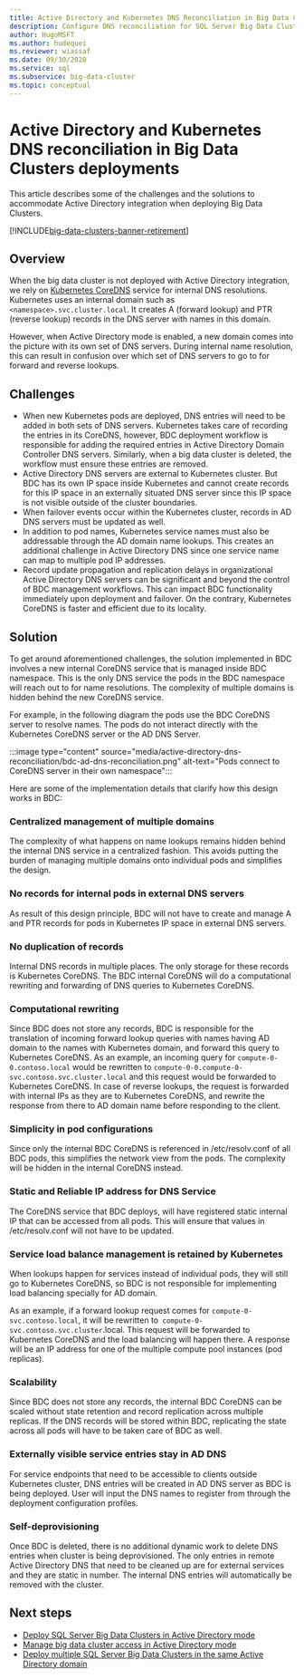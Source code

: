 ```yaml
---
title: Active Directory and Kubernetes DNS Reconciliation in Big Data Clusters deployments
description: Configure DNS reconciliation for SQL Server Big Data Cluster in Active Directory mode
author: HugoMSFT
ms.author: hudequei
ms.reviewer: wiassaf
ms.date: 09/30/2020
ms.service: sql
ms.subservice: big-data-cluster
ms.topic: conceptual
---
```


# Active Directory and Kubernetes DNS reconciliation in Big Data Clusters deployments

This article describes some of the challenges and the solutions to accommodate Active Directory integration when deploying Big Data Clusters.

[!INCLUDE[big-data-clusters-banner-retirement](../includes/bdc-banner-retirement.md)]

## Overview

When the big data cluster is not deployed with Active Directory integration, we rely on [Kubernetes CoreDNS](https://kubernetes.io/docs/tasks/administer-cluster/coredns/) service for internal DNS resolutions. Kubernetes uses an internal domain such as `<namespace>.svc.cluster.local`. It creates A (forward lookup) and PTR (reverse lookup) records in the DNS server with names in this domain.

However, when Active Directory mode is enabled, a new domain comes into the picture with its own set of DNS servers. During internal name resolution, this can result in confusion over which set of DNS servers to go to for forward and reverse lookups.

## Challenges

* When new Kubernetes pods are deployed, DNS entries will need to be added in both sets of DNS servers. Kubernetes takes care of recording the entries in its CoreDNS, however, BDC  deployment workflow is responsible for adding the required entries in Active Directory Domain Controller DNS servers. Similarly, when a big data cluster is deleted, the workflow must ensure these entries are removed.
* Active Directory DNS servers are external to Kubernetes cluster. But BDC has its own IP space inside Kubernetes and cannot create records for this IP space in an externally situated DNS server since this IP space is not visible outside of the cluster boundaries.
* When failover events occur within the Kubernetes cluster, records in AD DNS servers must be updated as well.
* In addition to pod names, Kubernetes service names must also be addressable through the AD domain name lookups. This creates an additional challenge in Active Directory DNS since one service name can map to multiple pod IP addresses.
* Record update propagation and replication delays in organizational Active Directory DNS servers can be significant and beyond the control of BDC management workflows. This can impact BDC functionality immediately upon deployment and failover. On the contrary, Kubernetes CoreDNS is faster and efficient due to its locality.

## Solution

To get around aforementioned challenges, the solution implemented in BDC involves a new internal CoreDNS service that is managed inside BDC namespace. This  is the only DNS service the pods in the BDC namespace will reach out to for name resolutions. The complexity of multiple domains is hidden behind the new CoreDNS service.

For example, in the following diagram the pods use the BDC CoreDNS server to resolve names. The pods do not interact directly with the Kubernetes CoreDNS server or the AD DNS Server. 

:::image type="content" source="media/active-directory-dns-reconciliation/bdc-ad-dns-reconciliation.png" alt-text="Pods connect to CoreDNS server in their own namespace":::

Here are some of the implementation details that clarify how this design works in BDC:

### Centralized management of multiple domains

The complexity of what happens on name lookups remains hidden behind the internal DNS service in a centralized fashion. This avoids putting the burden of managing multiple domains onto individual pods and simplifies the design.

### No records for internal pods in external DNS servers

As result of this design principle, BDC will not have to create and manage A and PTR records for pods in Kubernetes IP space in external DNS servers.

### No duplication of records

Internal DNS records in multiple places. The only storage for these records is Kubernetes CoreDNS. The BDC internal CoreDNS will do a computational rewriting and forwarding of DNS queries to Kubernetes CoreDNS.

### Computational rewriting

Since BDC does not store any records, BDC is  responsible for the translation of incoming forward lookup queries with names having AD domain to the names with Kubernetes domain, and forward this query to Kubernetes CoreDNS.
As an example, an incoming query for `compute-0-0.contoso.local` would be rewritten to `compute-0-0.compute-0-svc.contoso.svc.cluster.local` and this request would be forwarded to Kubernetes CoreDNS.
In case of reverse lookups, the request is forwarded with internal IPs as they are to Kubernetes CoreDNS, and rewrite the response from there to AD domain name before responding to the client.

### Simplicity in pod configurations

Since only the internal BDC CoreDNS is referenced in /etc/resolv.conf of all BDC pods, this simplifies the network view from the pods. The complexity will be hidden in the internal CoreDNS instead.

### Static and Reliable IP address for DNS Service

The CoreDNS service that BDC deploys, will have registered static internal IP that can be accessed from all pods. This will ensure that values in /etc/resolv.conf will not have to be updated.

### Service load balance management is retained by Kubernetes

When lookups happen for services instead of individual pods, they will still go to Kubernetes CoreDNS, so BDC is not responsible for implementing load balancing specially for AD domain.

As an example, if a forward lookup request comes for `compute-0-svc.contoso.local`, it will be rewritten to` compute-0-svc.contoso.svc.cluster`.local. This request will be forwarded to Kubernetes CoreDNS and the load balancing will happen there. A response will be an IP address for one of the multiple compute pool instances (pod replicas).

### Scalability

Since BDC does not store any records, the internal BDC CoreDNS can be scaled without state retention and record replication across multiple replicas. If the DNS records will be stored within BDC, replicating the state across all pods will have to be taken care of BDC as well.

### Externally visible service entries stay in AD DNS

For service endpoints that need to be accessible to clients outside Kubernetes cluster, DNS entries will be created in AD DNS server as BDC is being deployed. User will input the DNS names to register from through the deployment configuration profiles.

### Self-deprovisioning

Once BDC is deleted, there is no additional dynamic work to delete DNS entries when cluster is being deprovisioned. The only entries in remote Active Directory DNS that need to be cleaned up are for external services and they are static in number. The internal DNS entries will automatically be removed with the cluster.

## Next steps

- [Deploy SQL Server Big Data Clusters in Active Directory mode](active-directory-deploy.md)
- [Manage big data cluster access in Active Directory mode](active-directory-objects.md)
- [Deploy multiple SQL Server Big Data Clusters in the same Active Directory domain](active-directory-deployment-background.md)
